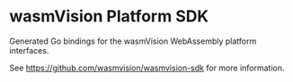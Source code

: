 # wasmVision Platform SDK

Generated Go bindings for the wasmVision WebAssembly platform interfaces.

See https://github.com/wasmvision/wasmvision-sdk for more information.
